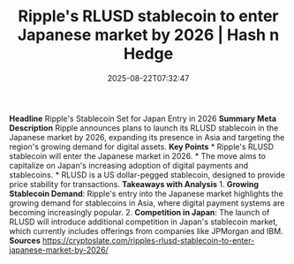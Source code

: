 ﻿---
title: "Ripple's RLUSD stablecoin to enter Japanese market by 2026 | Hash n Hedge"
date: "2025-08-22T07:32:47"
category: "Markets"
summary: ""
slug: "ripples-rlusd-stablecoin-to-enter-japanese-market-by-2026"
source_urls:
  - ""
seo:
  title: "Ripple's RLUSD stablecoin to enter Japanese market by 2026 | Hash n Hedge | Hash n Hedge"
  description: ""
  keywords: ["news", "markets", "brief"]
---
**Headline** Ripple's Stablecoin Set for Japan Entry in 2026  **Summary Meta Description** Ripple announces plans to launch its RLUSD stablecoin in the Japanese market by 2026, expanding its presence in Asia and targeting the region's growing demand for digital assets.  **Key Points**  * Ripple's RLUSD stablecoin will enter the Japanese market in 2026. * The move aims to capitalize on Japan's increasing adoption of digital payments and stablecoins. * RLUSD is a US dollar-pegged stablecoin, designed to provide price stability for transactions.  **Takeaways with Analysis**  1. **Growing Stablecoin Demand**: Ripple's entry into the Japanese market highlights the growing demand for stablecoins in Asia, where digital payment systems are becoming increasingly popular. 2. **Competition in Japan**: The launch of RLUSD will introduce additional competition in Japan's stablecoin market, which currently includes offerings from companies like JPMorgan and IBM.  **Sources** https://cryptoslate.com/ripples-rlusd-stablecoin-to-enter-japanese-market-by-2026/